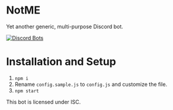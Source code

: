 # NotME
Yet another generic, multi-purpose Discord bot.

[![Discord Bots](https://top.gg/api/widget/873922961491525682.svg)](https://top.gg/bot/873922961491525682)

# Installation and Setup
1. `npm i`
2. Rename `config.sample.js` to `config.js` and customize the file.
2. `npm start`

This bot is licensed under ISC.